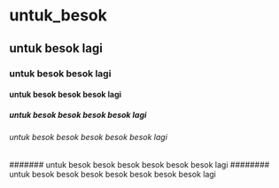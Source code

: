 # untuk_besok
## untuk besok lagi
### untuk besok besok lagi
#### untuk besok besok besok lagi 
##### untuk besok besok besok besok lagi
###### untuk besok besok besok besok besok lagi
####### untuk besok besok besok besok besok besok lagi
######## untuk besok besok besok besok besok besok besok lagi
